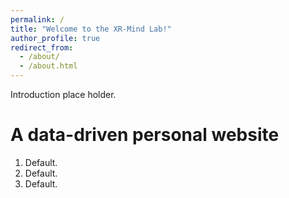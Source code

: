 ```yaml
---
permalink: /
title: "Welcome to the XR-Mind Lab!"
author_profile: true
redirect_from: 
  - /about/
  - /about.html
---
```


Introduction place holder.

A data-driven personal website
======
1. Default.
2. Default.
3. Default.
